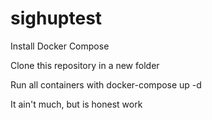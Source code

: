 # sighuptest

Install Docker Compose

Clone this repository in a new folder

Run all containers with docker-compose up -d

It ain't much, but is honest work
